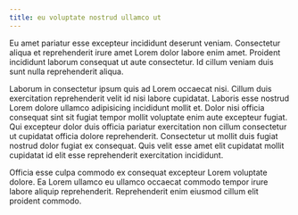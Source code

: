 ```yaml
---
title: eu voluptate nostrud ullamco ut
---
```


Eu amet pariatur esse excepteur incididunt deserunt veniam. Consectetur aliqua et reprehenderit irure amet Lorem dolor labore enim amet. Proident incididunt laborum consequat ut aute consectetur. Id cillum veniam duis sunt nulla reprehenderit aliqua.

Laborum in consectetur ipsum quis ad Lorem occaecat nisi. Cillum duis exercitation reprehenderit velit id nisi labore cupidatat. Laboris esse nostrud Lorem dolore ullamco adipisicing incididunt mollit et. Dolor nisi officia consequat sint sit fugiat tempor mollit voluptate enim aute excepteur fugiat. Qui excepteur dolor duis officia pariatur exercitation non cillum consectetur ut cupidatat officia dolore reprehenderit. Consectetur ut mollit duis fugiat nostrud dolor fugiat ex consequat. Quis velit esse amet elit cupidatat mollit cupidatat id elit esse reprehenderit exercitation incididunt.

Officia esse culpa commodo ex consequat excepteur Lorem voluptate dolore. Ea Lorem ullamco eu ullamco occaecat commodo tempor irure labore aliquip reprehenderit. Reprehenderit enim eiusmod cillum elit proident commodo.